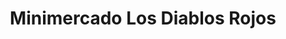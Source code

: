 ---
title: "Minimercado Los Diablos Rojos"
url: /posadas/minimercado-los-diablos-rojos/
shop: Lebensmittel
---